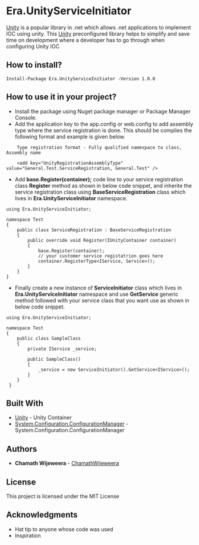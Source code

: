 # Era.UnityServiceInitiator

[Unity](https://www.nuget.org/packages/Unity/) is a popular library in .net which allows .net applications to implement IOC using unity.
This [Unity](https://www.nuget.org/packages/Unity/) preconfigured library helps to simplify and save time on development where a developer has to go through when configuring Unity IOC


## How to install?

```
Install-Package Era.UnityServiceInitiator -Version 1.0.0
```

## How to use it in your project?

* Install the package using Nuget package manager or Package Manager Console.
* Add the application key to the app.config or web.config to add assembly type where the service registration is done. This should be complies the following format and example is given below.
```
    Type registration format - Fully qualified namespace to class, Assembly name

    <add key="UnityRegistrationAssemblyType" value="General.Test.ServiceRegistration, General.Test" />
``` 
* Add **base.Register(container);** code line to your service registration class **Register** method as shown in below code snippet, and inherite the service registration class using **BaseServiceRegistration** class which lives in **Era.UnityServiceInitiator** namespace.
```     
using Era.UnityServiceInitiator;

namespace Test
{
    public class ServiceRegistration : BaseServiceRegistration
    {
        public override void Register(IUnityContainer container)
        {
            base.Register(container);
            // your customer service registatrion goes here
            container.RegisterType<IService, Service>();
        }
    }
}
```
* Finally create a new instance of **ServiceInitiator** class which lives in **Era.UnityServiceInitiator** namespace and use **GetService** generic method followed with your service class that you want use as shown in below code snippet.
```   
using Era.UnityServiceInitiator;

namespace Test
{
    public class SampleClass
    {
        private IService _service;
        
        public SampleClass()
        {
            _service = new ServiceInitiator().GetService<IService>();
        }
    }
 }
```

## Built With

* [Unity](https://www.nuget.org/packages/Unity/) - Unity Container
* [System.Configuration.ConfigurationManager](https://www.nuget.org/packages/System.Configuration.ConfigurationManager/) - System.Configuration.ConfigurationManager


## Authors

* **Chamath Wijeweera** - [ChamathWijeweera](https://github.com/chamathwijeweera)


## License

This project is licensed under the MIT License

## Acknowledgments

* Hat tip to anyone whose code was used
* Inspiration


